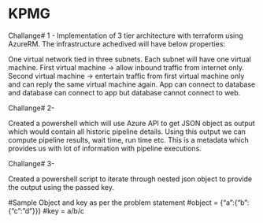 # KPMG

Challange# 1 - Implementation of 3 tier architecture with terraform using AzureRM. The infrastructure achedived will have below properties:


One virtual network tied in three subnets.
Each subnet will have one virtual machine.
First virtual machine -> allow inbound traffic from internet only.
Second virtual machine -> entertain traffic from first virtual machine only and can reply the same virtual machine again.
App can connect to database and database can connect to app but database cannot connect to web.

Challange# 2-

Created a powershell which will use Azure API  to get JSON object as output which would contain all historic pipeline details. Using this output we can compute
pipeline results, wait time, run time etc. This is a metadata which provides us with lot of information with pipeline executions.

Challange# 3-

Created a powershell script to iterate through nested json object to provide the output using the passed key.

#Sample Object and key as per the problem statement 
 #object = {“a”:{“b”:{“c”:”d”}}}
 #key = a/b/c

